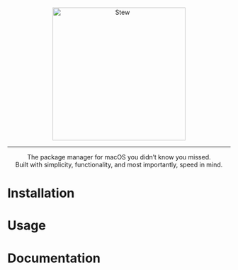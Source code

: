 <p align="center">
  <br />
  <img src="https://raw.githubusercontent.com/stewproject/branding/main/logos/small-text/small-text.svg" alt="Stew" width="300" height="300">
  <hr />
</p>
<p align="center">
  The package manager for macOS you didn’t know you missed. <br />
  Built with simplicity, functionality, and most importantly, speed in mind.
</p>

# Installation

# Usage

# Documentation
